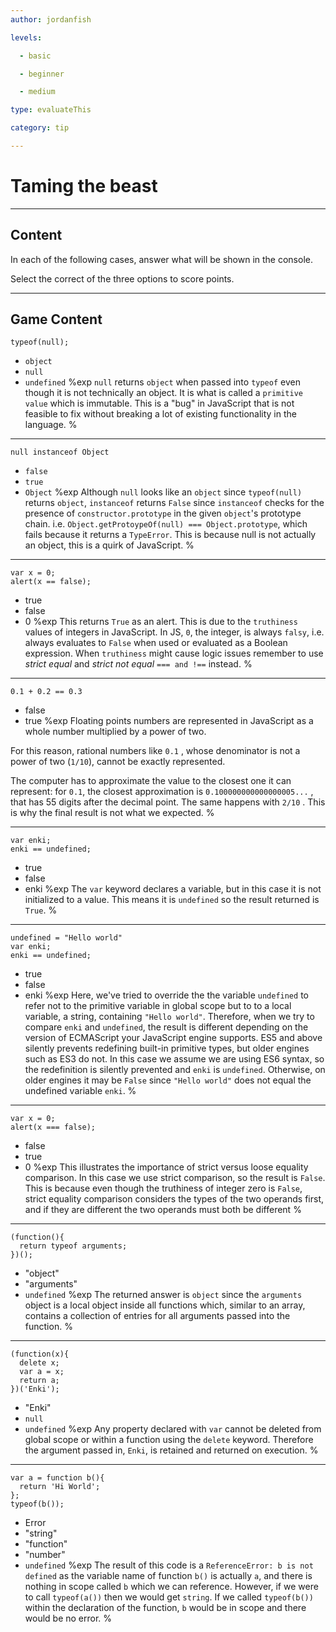```yaml
---
author: jordanfish

levels:

  - basic

  - beginner

  - medium

type: evaluateThis

category: tip

---
```

# Taming the beast

---
## Content

In each of the following cases, answer what will be shown in the console.

Select the correct of the three options to score points.

---
## Game Content

```
typeof(null);
```
* `object`
* `null`
* `undefined`
%exp
`null` returns `object` when passed into `typeof` even though it is not technically an object. It is what is called a `primitive value` which is immutable. This is a "bug" in JavaScript that is not feasible to fix without breaking a lot of existing functionality in the language.
%

---
```
null instanceof Object
```
* `false`
* `true`
* `Object`
%exp
Although `null` looks like an `object` since `typeof(null)` returns `object`, `instanceof` returns `False` since `instanceof` checks for the presence of `constructor.prototype` in the given `object`'s prototype chain. i.e. `Object.getProtoypeOf(null) === Object.prototype`, which fails because it returns a `TypeError`. This is because null is not actually an object, this is a quirk of JavaScript.
%

---
```
var x = 0;
alert(x == false);
```
* true
* false
* 0
%exp
This returns `True` as an alert. This is due to the `truthiness` values of integers in JavaScript. In JS, `0`, the integer, is always `falsy`, i.e. always evaluates to `False` when used or evaluated as a Boolean expression. When `truthiness` might cause logic issues remember to use *strict equal* and *strict not equal* `=== and !==` instead.
%

---
```
0.1 + 0.2 == 0.3

```
* false
* true
%exp
Floating points numbers are represented in JavaScript as a whole number multiplied by a power of two.

For this reason, rational numbers like `0.1` , whose denominator is not a power of two (`1/10`), cannot be exactly represented.

The computer has to approximate the value to the closest one it can represent: for `0.1`, the closest approximation is `0.100000000000000005...` , that has 55 digits after the decimal point. The same happens with `2/10` . This is why the final result is not what we expected.
%

---
```
var enki;
enki == undefined;
```
* true
* false
* enki
%exp
The `var` keyword declares a variable, but in this case it is not initialized to a value. This means it is `undefined` so the result returned is `True`.
%

---
```
undefined = "Hello world"
var enki;
enki == undefined;
```
* true
* false
* enki
%exp
Here, we've tried to override the the variable `undefined` to refer not to the primitive variable in global scope but to to a local variable, a string, containing `"Hello world"`. Therefore, when we try to compare `enki` and `undefined`, the result is different depending on the version of ECMAScript your JavaScript engine supports. ES5 and above silently prevents redefining built-in primitive types, but older engines such as ES3 do not. In this case we assume we are using ES6 syntax, so the redefinition is silently prevented and `enki` is `undefined`. Otherwise, on older engines it may be `False` since `"Hello world"` does not equal the undefined variable `enki`.
%

---
```
var x = 0;
alert(x === false);
```
* false
* true
* 0
%exp
This illustrates the importance of strict versus loose equality comparison. In this case we use strict comparison, so the result is `False`. This is because even though the truthiness of integer zero is `False`, strict equality comparison considers the types of the two operands first, and if they are different the two operands must both be different
%

---
```
(function(){
  return typeof arguments;
})();
```
* "object"
* "arguments"
* `undefined`
%exp
The returned answer is `object` since the `arguments` object is a local object inside all functions which, similar to an array, contains a collection of entries for all arguments passed into the function.
%

---
```
(function(x){
  delete x;
  var a = x;
  return a;
})('Enki');
```
* "Enki"
* `null`
* `undefined`
%exp
Any property declared with `var` cannot be deleted from global scope or within a function using the `delete` keyword. Therefore the argument passed in, `Enki`, is retained and returned on execution.
%

---
```
var a = function b(){
  return 'Hi World';
};
typeof(b());
```
* Error
* "string"
* "function"
* "number"
* `undefined`
%exp
The result of this code is a `ReferenceError: b is not defined` as the variable name of function `b()` is actually `a`, and there is nothing in scope called `b` which we can reference. However, if we were to call `typeof(a())` then we would get `string`. If we called `typeof(b())` within the declaration of the function, `b` would be in scope and there would be no error.
%
